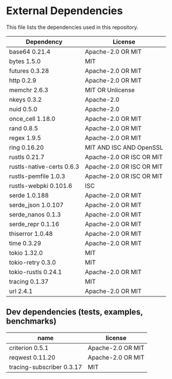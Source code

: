 # External Dependencies

This file lists the dependencies used in this repository.

| Dependency                | License                  |
| ------------------------- | ------------------------ |
| base64 0.21.4             | Apache-2.0 OR MIT        |
| bytes 1.5.0               | MIT                      |
| futures 0.3.28            | Apache-2.0 OR MIT        |
| http 0.2.9                | Apache-2.0 OR MIT        |
| memchr 2.6.3              | MIT OR Unlicense         |
| nkeys 0.3.2               | Apache-2.0               |
| nuid 0.5.0                | Apache-2.0               |
| once_cell 1.18.0          | Apache-2.0 OR MIT        |
| rand 0.8.5                | Apache-2.0 OR MIT        |
| regex 1.9.5               | Apache-2.0 OR MIT        |
| ring 0.16.20              | MIT AND ISC AND OpenSSL  |
| rustls 0.21.7             | Apache-2.0 OR ISC OR MIT |
| rustls-native-certs 0.6.3 | Apache-2.0 OR ISC OR MIT |
| rustls-pemfile 1.0.3      | Apache-2.0 OR ISC OR MIT |
| rustls-webpki 0.101.6     | ISC                      |
| serde 1.0.188             | Apache-2.0 OR MIT        |
| serde_json 1.0.107        | Apache-2.0 OR MIT        |
| serde_nanos 0.1.3         | Apache-2.0 OR MIT        |
| serde_repr 0.1.16         | Apache-2.0 OR MIT        |
| thiserror 1.0.48          | Apache-2.0 OR MIT        |
| time 0.3.29               | Apache-2.0 OR MIT        |
| tokio 1.32.0              | MIT                      |
| tokio-retry 0.3.0         | MIT                      |
| tokio-rustls 0.24.1       | Apache-2.0 OR MIT        |
| tracing 0.1.37            | MIT                      |
| url 2.4.1                 | Apache-2.0 OR MIT        |

## Dev dependencies (tests, examples, benchmarks)

| name            | license           |
| --------------- | ----------------- |
| criterion 0.5.1 | Apache-2.0 OR MIT |
| reqwest 0.11.20 | Apache-2.0 OR MIT |
| tracing-subscriber 0.3.17 | MIT |
